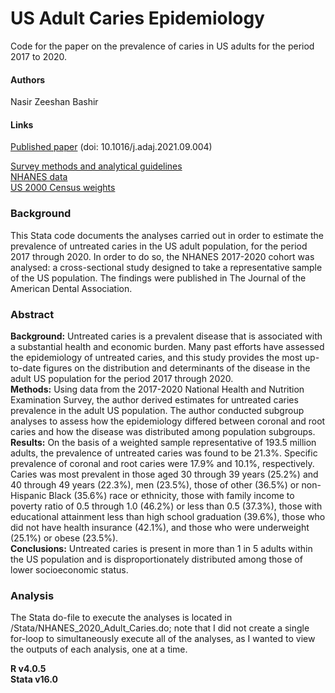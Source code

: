 # US Adult Caries Epidemiology
Code for the paper on the prevalence of caries in US adults for the period 2017 to 2020.

#### Authors
Nasir Zeeshan Bashir

#### Links
[Published paper](https://jada.ada.org/article/S0002-8177(21)00581-X/fulltext) (doi: 10.1016/j.adaj.2021.09.004)

[Survey methods and analytical guidelines](https://wwwn.cdc.gov/nchs/nhanes/continuousnhanes/default.aspx?Cycle=2017-2020)  \
[NHANES data](https://wwwn.cdc.gov/nchs/nhanes/continuousnhanes/default.aspx?Cycle=2017-2020)                               \
[US 2000 Census weights](https://seer.cancer.gov/stdpopulations/)                                                           

### Background
This Stata code documents the analyses carried out in order to estimate the prevalence of untreated caries in the US adult population, for the period 2017 through 2020.
In order to do so, the NHANES 2017-2020 cohort was analysed: a cross-sectional study designed to take a representative sample of the US population. The findings were published in The Journal of the American Dental Association.

### Abstract
**Background:** Untreated caries is a prevalent disease that is associated with a substantial health and economic burden. Many past efforts have assessed the epidemiology of untreated caries, and this study provides the most up-to-date figures on the distribution and determinants of the disease in the adult US population for the period 2017 through 2020. \
**Methods:** Using data from the 2017-2020 National Health and Nutrition Examination Survey, the author derived estimates for untreated caries prevalence in the adult US population. The author conducted subgroup analyses to assess how the epidemiology differed between coronal and root caries and how the disease was distributed among population subgroups. \
**Results:** On the basis of a weighted sample representative of 193.5 million adults, the prevalence of untreated caries was found to be 21.3%. Specific prevalence of coronal and root caries were 17.9% and 10.1%, respectively. Caries was most prevalent in those aged 30 through 39 years (25.2%) and 40 through 49 years (22.3%), men (23.5%), those of other (36.5%) or non-Hispanic Black (35.6%) race or ethnicity, those with family income to poverty ratio of 0.5 through 1.0 (46.2%) or less than 0.5 (37.3%), those with educational attainment less than high school graduation (39.6%), those who did not have health insurance (42.1%), and those who were underweight (25.1%) or obese (23.5%). \
**Conclusions:** Untreated caries is present in more than 1 in 5 adults within the US population and is disproportionately distributed among those of lower socioeconomic status.

### Analysis
The Stata do-file to execute the analyses is located in /Stata/NHANES_2020_Adult_Caries.do; note that I did not create a single for-loop to simultaneously execute all of the analyses, as I wanted to view the outputs of each analysis, one at a time.

**R v4.0.5** \
**Stata v16.0**
